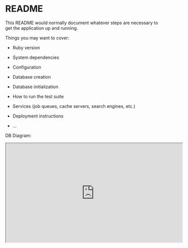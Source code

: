 # README

This README would normally document whatever steps are necessary to get the
application up and running.

Things you may want to cover:

* Ruby version

* System dependencies

* Configuration

* Database creation

* Database initialization

* How to run the test suite

* Services (job queues, cache servers, search engines, etc.)

* Deployment instructions

* ...

DB Diagram:

<iframe width="560" height="315" src='https://dbdiagram.io/embed/65009d4f02bd1c4a5e703cdd'> </iframe>